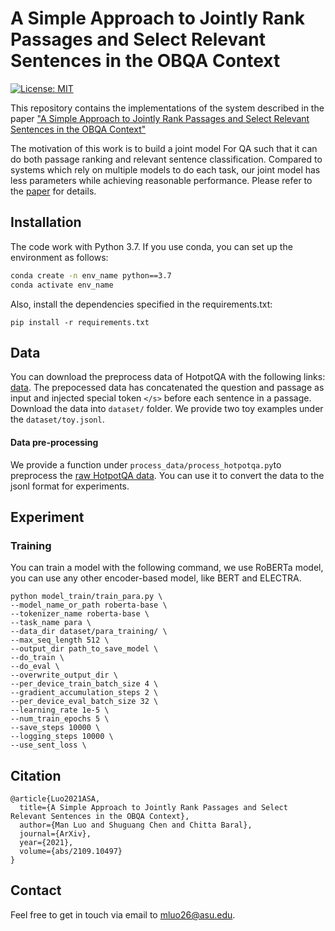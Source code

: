 # A Simple Approach to Jointly Rank Passages and Select Relevant Sentences in the OBQA Context

[![License: MIT](https://img.shields.io/badge/License-MIT-yellow.svg)](https://opensource.org/licenses/MIT) 

This repository contains the implementations of the system described in the paper ["A Simple Approach to Jointly Rank Passages and Select Relevant Sentences in the OBQA Context"](https://arxiv.org/pdf/2109.10497.pdf)

The motivation of this work is to build a joint model For QA such that it can do both passage ranking and relevant sentence classification. Compared to systems which rely on multiple models to do each task, our joint model has less parameters while achieving reasonable performance. Please refer to the [paper](https://arxiv.org/pdf/2109.10497.pdf) for details.

## Installation
The code work with Python 3.7. If you use conda, you can set up the environment as follows:
```bash
conda create -n env_name python==3.7
conda activate env_name
```

Also, install the dependencies specified in the requirements.txt:
```
pip install -r requirements.txt
```

## Data
You can download the preprocess data of HotpotQA with the following links: [data](https://drive.google.com/drive/folders/1rUth38_A6kgOqzCJeonIAZ7tIJPv9HRr?usp=sharing). The prepocessed data has concatenated the question and passage as input and injected special token `</s>` before each sentence in a passage. 
Download the data into `dataset/` folder. We provide two toy examples under the `dataset/toy.jsonl`.

#### Data pre-processing
We provide a function under `process_data/process_hotpotqa.py`to preprocess the [raw HotpotQA data](https://hotpotqa.github.io/). You can use it to convert the data to the jsonl format for experiments. 


## Experiment

### Training
You can train a model with the following command, we use RoBERTa model, you can use any other encoder-based model, like BERT and ELECTRA. 
```
python model_train/train_para.py \
--model_name_or_path roberta-base \
--tokenizer_name roberta-base \
--task_name para \
--data_dir dataset/para_training/ \
--max_seq_length 512 \
--output_dir path_to_save_model \
--do_train \
--do_eval \
--overwrite_output_dir \
--per_device_train_batch_size 4 \
--gradient_accumulation_steps 2 \
--per_device_eval_batch_size 32 \
--learning_rate 1e-5 \
--num_train_epochs 5 \
--save_steps 10000 \
--logging_steps 10000 \
--use_sent_loss \
```

## Citation
```
@article{Luo2021ASA,
  title={A Simple Approach to Jointly Rank Passages and Select Relevant Sentences in the OBQA Context},
  author={Man Luo and Shuguang Chen and Chitta Baral},
  journal={ArXiv},
  year={2021},
  volume={abs/2109.10497}
}
```

## Contact
Feel free to get in touch via email to mluo26@asu.edu.